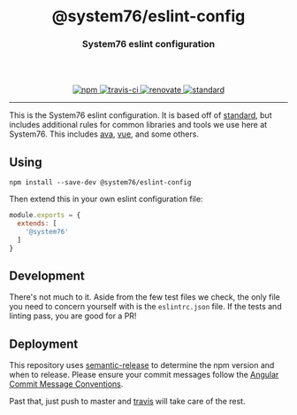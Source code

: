 <div align="center">
  <h1>@system76/eslint-config</h1>
  <h3>System76 eslint configuration</h3>
  <br>
  <br>
</div>

<p align="center">
  <a href="https://www.npmjs.com/package/@system76/eslint-config/">
    <img src="https://img.shields.io/npm/v/@system76/eslint-config.svg" alt="npm">
  </a>

  <a href="https://travis-ci.org/system76/web-eslint-config">
    <img src="https://travis-ci.org/system76/web-eslint-config.svg" alt="travis-ci">
  </a>

  <a href="https://renovatebot.com/">
    <img src="https://img.shields.io/badge/renovate-enabled-brightgreen.svg" alt="renovate">
  </a>

  <a href="https://standardjs.com">
    <img src="https://img.shields.io/badge/code_style-standard-brightgreen.svg" alt="standard">
  </a>
</p>

---

This is the System76 eslint configuration. It is based off of
[standard](https://github.com/feross/standard), but includes additional rules
for common libraries and tools we use here at System76. This includes
[ava](https://github.com/avajs/ava), [vue](https://github.com/vuejs/vue), and
some others.

## Using

```
npm install --save-dev @system76/eslint-config
```

Then extend this in your own eslint configuration file:

```js
module.exports = {
  extends: [
    '@system76'
  ]
}
```

## Development

There's not much to it. Aside from the few test files we check, the only file
you need to concern yourself with is the `eslintrc.json` file. If the tests and
linting pass, you are good for a PR!

## Deployment

This repository uses [semantic-release][semantic] to determine the npm version
and when to release. Please ensure your commit messages follow the [Angular
Commit Message Conventions][acmc].

Past that, just push to master and [travis][travis] will take care of the rest.

[semantic]: https://github.com/semantic-release/semantic-release
[acmc]: https://github.com/angular/angular.js/blob/master/DEVELOPERS.md#-git-commit-guidelines
[travis]: https://travis-ci.org/system76/web-eslint-config
